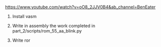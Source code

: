 https://www.youtube.com/watch?v=oO8_2JJV0B4&ab_channel=BenEater

1. Install vasm

2. Write in assembly the work completed in part_2/scripts/rom_55_aa_blink.py

3. Write ror
